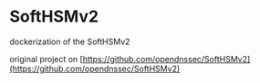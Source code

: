 # SoftHSMv2

dockerization of the SoftHSMv2

original project on [https://github.com/opendnssec/SoftHSMv2](https://github.com/opendnssec/SoftHSMv2)
